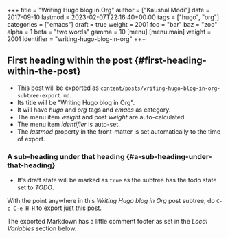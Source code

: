 +++
title = "Writing Hugo blog in Org"
author = ["Kaushal Modi"]
date = 2017-09-10
lastmod = 2023-02-07T22:16:40+00:00
tags = ["hugo", "org"]
categories = ["emacs"]
draft = true
weight = 2001
foo = "bar"
baz = "zoo"
alpha = 1
beta = "two words"
gamma = 10
[menu]
  [menu.main]
    weight = 2001
    identifier = "writing-hugo-blog-in-org"
+++

## First heading within the post {#first-heading-within-the-post}

-   This post will be exported as
    `content/posts/writing-hugo-blog-in-org-subtree-export.md`.
-   Its title will be "Writing Hugo blog in Org".
-   It will have _hugo_ and _org_ tags and _emacs_ as category.
-   The menu item _weight_ and post _weight_ are auto-calculated.
-   The menu item _identifier_ is auto-set.
-   The _lastmod_ property in the front-matter is set automatically to
    the time of export.


### A sub-heading under that heading {#a-sub-heading-under-that-heading}

-   It's draft state will be marked as `true` as the subtree has the
    todo state set to _TODO_.

With the point <span class="underline">anywhere</span> in this _Writing Hugo blog in Org_ post
subtree, do `C-c C-e H H` to export just this post.

The exported Markdown has a little comment footer as set in the _Local
Variables_ section below.


[//]: # "Exported with love from a post written in Org mode"
[//]: # "- https://github.com/kaushalmodi/ox-hugo"
